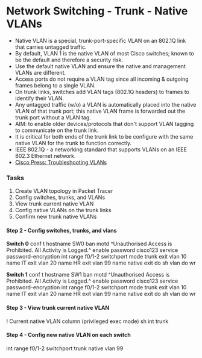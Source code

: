 # Network Switching - Trunk - Native VLANs

+ Native VLAN is a special, trunk-port-specific VLAN on an 802.1Q link that carries untagged traffic.
+ By default, VLAN 1 is the native VLAN of most Cisco switches; known to be the default and therefore a security risk.
+ Use the default native VLAN and ensure the native and management VLANs are different.
+ Access ports do not require a VLAN tag since all incoming & outgoing frames belong to a single VLAN.
+ On trunk links, switches add VLAN tags (802.1Q headers) to frames to identify their VLAN.
+ Any untagged traffic (w/o) a VLAN is automatically placed into the native VLAN of that trunk port; this native VLAN frame is forwarded out the trunk port without a VLAN tag.
+ AIM: to enable older devices/protocols that don't support VLAN tagging to communicate on the trunk link.
+ It is critical for both ends of the trunk link to be configure with the same native VLAN for the trunk to function correctly.
+ IEEE 802.1Q - a networking standard that supports VLANs on an IEEE 802.3 Ethernet network.
+ [Cisco Press: Troubleshooting VLANs](https://www.ciscopress.com/articles/article.asp?p=3089357&seqNum=7)

### Tasks
1. Create VLAN topology in Packet Tracer
2. Config switches, trunks, and VLANs
3. View trunk current native VLAN
4. Config native VLANs on the trunk links
5. Confirm new trunk native VLANs


#### Step 2 - Config switches, trunks, and vlans

**Switch 0**
conf t
hostname SW0
ban motd ^Unauthorised Access is Prohibited. All Activity is Logged.^
enable password cisco123
service password-encryption
int range f0/1-2
switchport mode trunk
exit
vlan 10
name IT
exit
vlan 20
name HR
exit
vlan 99
name native
exit
do sh vlan
do wr

**Switch 1**
conf t
hostname SW1
ban motd ^Unauthorised Access is Prohibited. All Activity is Logged.^
enable password cisco123
service password-encryption
int range f0/1-2
switchport mode trunk
exit
vlan 10
name IT
exit
vlan 20
name HR
exit
vlan 99
name native
exit
do sh vlan
do wr

#### Step 3 - View trunk current native VLAN
! Current native VLAN column (privileged exec mode)
sh int trunk

#### Step 4 - Config new native VLAN on each switch
int range f0/1-2
switchport trunk native vlan 99